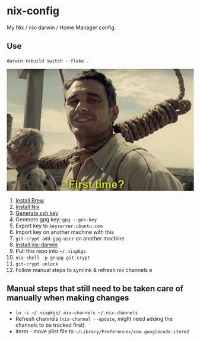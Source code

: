 # nix-config

My Nix / nix-darwin / Home Manager config.

## Use

`darwin-rebuild switch --flake .`

![First time?](images/first-time.png)

1. [Install Brew](https://brew.sh)
2. [Install Nix](https://nixos.org/download.html)
3. [Generate ssh key](https://docs.github.com/en/github/authenticating-to-github/generating-a-new-ssh-key-and-adding-it-to-the-ssh-agent#generating-a-new-ssh-key)
4. Generate gpg key: `gpg --gen-key`
5. Export key to `keyserver.ubuntu.com`
6. Import key on another machine with this
7. `git-crypt add-gpg-user` on another machine
8.  [Install nix-darwin](https://github.com/LnL7/nix-darwin)
9. Pull this repo into `~/.nixpkgs`
10. `nix-shell -p gnupg git-crypt`
11. `git-crypt unlock`
12. Follow manual steps to symlink & refresh nix channels
e
## Manual steps that still need to be taken care of manually when making changes

- `ln -s ~/.nixpkgs/.nix-channels ~/.nix-channels`
- Refresh channels (`nix-channel --update`, might need adding the channels to be tracked first).
- iterm - move plist file to `~/Library/Preferences/com.googlecode.iterm2`
